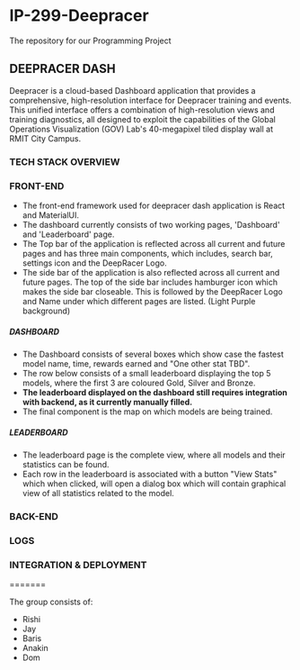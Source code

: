 # IP-299-Deepracer
The repository for our Programming Project

## DEEPRACER DASH 
Deepracer is a cloud-based Dashboard application that provides a comprehensive, high-resolution interface for Deepracer training and events. This unified interface offers a combination of high-resolution views and training diagnostics, all designed to exploit the capabilities of the Global Operations Visualization (GOV) Lab's 40-megapixel tiled display wall at RMIT City Campus.

### TECH STACK OVERVIEW

### FRONT-END
- The front-end framework used for deepracer dash application is React and MaterialUI.
- The dashboard currently consists of two working pages, 'Dashboard' and 'Leaderboard' page.
- The Top bar of the application is reflected across all current and future pages and has three main components, which includes, search bar, settings icon and the DeepRacer Logo.
- The side bar of the application is also reflected across all current and future pages. The top of the side bar includes hamburger icon which makes the side bar closeable. This is followed by the DeepRacer Logo and Name under which different pages are listed. (Light Purple background)
##### DASHBOARD
- The Dashboard consists of several boxes which show case the fastest model name, time, rewards earned and "One other stat TBD".
- The row below consists of a small leaderboard displaying the top 5 models, where the first 3 are coloured Gold, Silver and Bronze.
- <strong>The leaderboard displayed on the dashboard still requires integration with backend, as it currently manually filled.</strong>
- The final component is the map on which models are being trained.

##### LEADERBOARD
- The leaderboard page is the complete view, where all models and their statistics can be found.
- Each row in the leaderboard is associated with a button "View Stats" which when clicked, will open a dialog box which will contain graphical view of all statistics related to the model.

### BACK-END

### LOGS

### INTEGRATION & DEPLOYMENT
=======

The group consists of:
- Rishi
- Jay
- Baris
- Anakin
- Dom
